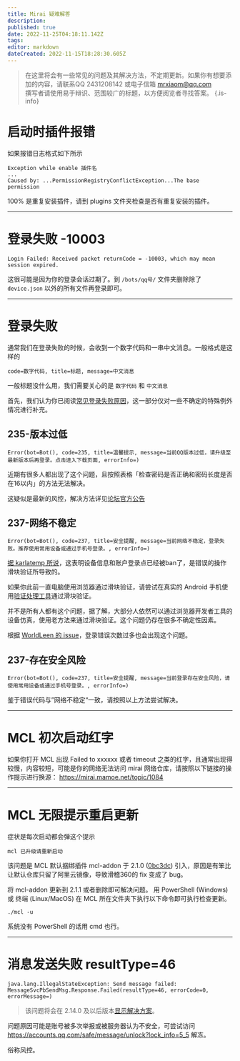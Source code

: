 ```yaml
---
title: Mirai 疑难解答
description: 
published: true
date: 2022-11-25T04:18:11.142Z
tags: 
editor: markdown
dateCreated: 2022-11-15T18:28:30.605Z
---
```


> 在这里将会有一些常见的问题及其解决方法，不定期更新。如果你有想要添加的内容，请联系QQ 2431208142 或电子信箱 [mrxiaom@qq.com](mailto:mrxiaom@qq.com)  
> 撰写者请使用易于辩识、范围较广的标题，以方便阅览者寻找答案。
{.is-info}

# 启动时插件报错
如果报错日志格式如下所示
```
Exception while enable 插件名
...
Caused by: ...PermissionRegistryConflictException...The base permission
```
100% 是重复安装插件，请到 plugins 文件夹检查是否有重复安装的插件。

------

# 登录失败 -10003
```
Login Failed: Received packet returnCode = -10003, which may mean session expired.
```
这很可能是因为你的登录会话过期了。到 `/bots/qq号/` 文件夹删除除了 `device.json` 以外的所有文件再登录即可。

------

# 登录失败
通常我们在登录失败的时候，会收到一个数字代码和一串中文消息。一般格式是这样的

```
code=数字代码, title=标题, message=中文消息
```

一般标题没什么用，我们需要关心的是 `数字代码` 和 `中文消息`

首先，我们认为你已阅读[常见登录失败原因](https://wiki.mrxiaom.top/zh/mirai/%E4%BD%BF%E7%94%A8_%E5%9C%A8%E6%8E%A7%E5%88%B6%E5%8F%B0%E7%99%BB%E5%BD%95)，这一部分仅对一些不确定的特殊例外情况进行补充。

## 235-版本过低

```
Error(bot=Bot(), code=235, title=温馨提示, message=当前QQ版本过低，请升级至最新版本后再登录。点击进入下载页面, errorInfo=)
```

近期有很多人都出现了这个问题，且按照表格「检查密码是否正确和密码长度是否在16以内」的方法无法解决。

这疑似是最新的风控，解决方法详见[论坛官方公告](https://mirai.mamoe.net/topic/223)

## 237-网络不稳定
```
Error(bot=Bot(), code=237, title=安全提醒, message=当前网络不稳定，登录失败。推荐使用常用设备或通过手机号登录。, errorInfo=)
```
[据 karlatemp 所说](https://github.com/mamoe/mirai/issues/2345#issuecomment-1312446705)，这表明设备信息和账户登录点已经被ban了，是错误的操作滑块验证所导致的。

如果你此前一直电脑使用浏览器通过滑块验证，请尝试在真实的 Android 手机使用[验证处理工具](https://github.com/KasukuSakura/mirai-login-solver-sakura)通过滑块验证。

并不是所有人都有这个问题，据了解，大部分人依然可以通过浏览器开发者工具的设备仿真，使用老方法来通过滑块验证。这个问题仍存在很多不确定性因素。

根据 [WorldLeen 的 issue](https://github.com/mamoe/mirai/issues/2347#issuecomment-1312464615)，登录错误次数过多也会出现这个问题。

## 237-存在安全风险
```
Error(bot=Bot(), code=237, title=安全提醒, message=当前登录存在安全风险，请使用常用设备或通过手机号登录。, errorInfo=)
```

鉴于错误代码与”网络不稳定“一致，请按照以上方法尝试解决。

------

# MCL 初次启动红字

如果你打开 MCL 出现 Failed to xxxxxx 或者 timeout 之类的红字，且通常出现得较慢，内容较短，可能是你的网络无法访问 mirai 网络仓库，请按照以下链接的操作提示进行换源：
https://mirai.mamoe.net/topic/1084

------

# MCL 无限提示重启更新
症状是每次启动都会弹这个提示
```
mcl 已升级请重新启动
```
该问题是 MCL 默认捆绑插件 mcl-addon 于 2.1.0 ([0bc3dc](https://github.com/iTXTech/mcl-addon/commit/d1ce0bc3dc7e73691d23a22863eb91a85c19c70d)) 引入，原因是有笨比让默认仓库只留了阿里云镜像，导致滑稽360的 fix 变成了 bug。

将 mcl-addon 更新到 2.1.1 或者删除即可解决问题。
用 PowerShell (Windows) 或 终端 (Linux/MacOS) 在 MCL 所在文件夹下执行以下命令即可执行检查更新。
```
./mcl -u
```
系统没有 PowerShell 的话用 cmd 也行。

------

# 消息发送失败 resultType=46
```
java.lang.IllegalStateException: Send message failed: MessageSvcPbSendMsg.Response.Failed(resultType=46, errorCode=0, errorMessage=)
```
> 该问题将会在 2.14.0 及以后版本[显示解决方案](https://github.com/mamoe/mirai/commit/573f08955cdcf03223ef41c5bec76760bc4140e9)。

问题原因可能是账号被多次举报或被服务器认为不安全，可尝试访问 https://accounts.qq.com/safe/message/unlock?lock_info=5_5 解冻。

俗称风控。